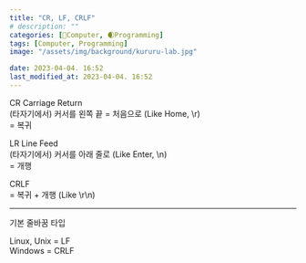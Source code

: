 ```yaml
---
title: "CR, LF, CRLF"
# description: ""
categories: [💫Computer, 🌒Programming]
tags: [Computer, Programming]
image: "/assets/img/background/kururu-lab.jpg"

date: 2023-04-04. 16:52
last_modified_at: 2023-04-04. 16:52
---
```



CR Carriage Return  
(타자기에서) 커서를 왼쪽 끝 = 처음으로 (Like Home, \r)  
= 복귀  

LR Line Feed  
(타자기에서) 커서를 아래 줄로 (Like Enter, \n)  
= 개행  

CRLF  
= 복귀 + 개행 (Like \r\n)  

---

기본 줄바꿈 타입  

Linux, Unix = LF  
Windows = CRLF  
